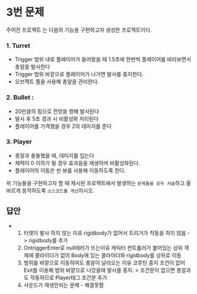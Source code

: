 # 3번 문제

주어진 프로젝트 는 다음의 기능을 구현하고자 생성한 프로젝트이다.

### 1. Turret
- Trigger 범위 내로 플레이어가 들어왔을 때 1.5초에 한번씩 플레이어를 바라보면서 총알을 발사한다
- Trigger 범위 바깥으로 플레이어가 나가면 발사를 중지한다.
- 오브젝트 풀을 사용해 총알을 관리한다.

### 2. Bullet :
- 20만큼의 힘으로 전방을 향해 발사된다
- 발사 후 5초 경과 시 비활성화 처리된다
- 플레이어를 가격했을 경우 2의 데미지를 준다

### 3. Player
- 총알과 충돌했을 때, 데미지를 입는다
- 체력이 0 이하가 될 경우 효과음을 재생하며 비활성화된다.
- 플레이어의 이동은 씬 뷰를 사용해 이동하도록 한다.

위 기능들을 구현하고자 할 때
제시된 프로젝트에서 발생하는 `문제들을 모두 서술`하고 올바르게 동작하도록 `소스코드를 개선`하시오.

## 답안
- 1. 터렛이 발사 하지 않는 이유 rigidbody가 없어서 트리거가 작동을 하지 않음 -> rigidbody를 추가
  2. OntriggerEnter로 null에러가 뜨는이유 캐릭터 컨트롤러가 붙어있는 상위 객체에 콜라이더가 없어 Body에 있는 콜라이더와 rigidbody를 상위로 이동
  3. 범위를 바깥으로 이동하여도 총알이 날라오는 이유 코루틴 중지 조건이 없어 Exit를 이용해 범위 바깥으로 나갔을때 발사를 중지. > 조건문이 없으면 총알과도 작동하므로 Player태그 조건문 추가
  4. 사운드가 재생안되는 문제 - 해결못함
